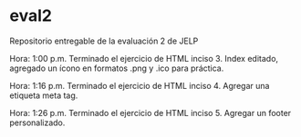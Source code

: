 # eval2
Repositorio entregable de la evaluación 2 de JELP

Hora: 1:00 p.m.
Terminado el ejercicio de HTML inciso 3.
Index editado, agregado un ícono en formatos .png y .ico para práctica.

Hora: 1:16 p.m.
Terminado el ejercicio de HTML inciso 4.
Agregar una etiqueta meta tag.

Hora: 1:26 p.m.
Terminado el ejercicio de HTML inciso 5.
Agregar un footer personalizado.
